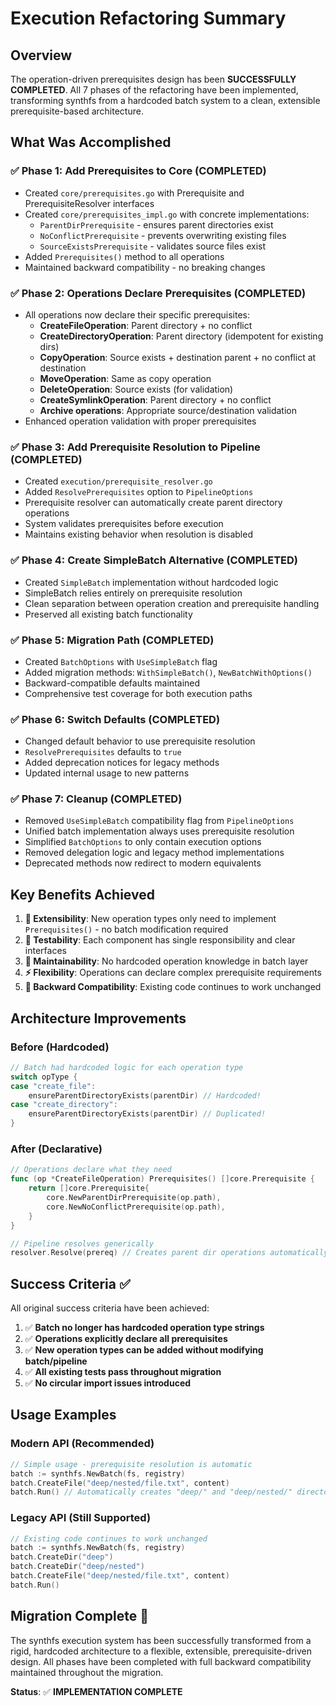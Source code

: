 # Execution Refactoring Summary

## Overview

The operation-driven prerequisites design has been **SUCCESSFULLY COMPLETED**. All 7 phases of the refactoring have been implemented, transforming synthfs from a hardcoded batch system to a clean, extensible prerequisite-based architecture.

## What Was Accomplished

### ✅ Phase 1: Add Prerequisites to Core (COMPLETED)
- Created `core/prerequisites.go` with Prerequisite and PrerequisiteResolver interfaces
- Created `core/prerequisites_impl.go` with concrete implementations:
  - `ParentDirPrerequisite` - ensures parent directories exist
  - `NoConflictPrerequisite` - prevents overwriting existing files
  - `SourceExistsPrerequisite` - validates source files exist
- Added `Prerequisites()` method to all operations
- Maintained backward compatibility - no breaking changes

### ✅ Phase 2: Operations Declare Prerequisites (COMPLETED)
- All operations now declare their specific prerequisites:
  - **CreateFileOperation**: Parent directory + no conflict
  - **CreateDirectoryOperation**: Parent directory (idempotent for existing dirs)
  - **CopyOperation**: Source exists + destination parent + no conflict at destination
  - **MoveOperation**: Same as copy operation
  - **DeleteOperation**: Source exists (for validation)
  - **CreateSymlinkOperation**: Parent directory + no conflict
  - **Archive operations**: Appropriate source/destination validation
- Enhanced operation validation with proper prerequisites

### ✅ Phase 3: Add Prerequisite Resolution to Pipeline (COMPLETED)
- Created `execution/prerequisite_resolver.go`
- Added `ResolvePrerequisites` option to `PipelineOptions`
- Prerequisite resolver can automatically create parent directory operations
- System validates prerequisites before execution
- Maintains existing behavior when resolution is disabled

### ✅ Phase 4: Create SimpleBatch Alternative (COMPLETED)
- Created `SimpleBatch` implementation without hardcoded logic
- SimpleBatch relies entirely on prerequisite resolution
- Clean separation between operation creation and prerequisite handling
- Preserved all existing batch functionality

### ✅ Phase 5: Migration Path (COMPLETED)
- Created `BatchOptions` with `UseSimpleBatch` flag
- Added migration methods: `WithSimpleBatch()`, `NewBatchWithOptions()`
- Backward-compatible defaults maintained
- Comprehensive test coverage for both execution paths

### ✅ Phase 6: Switch Defaults (COMPLETED)
- Changed default behavior to use prerequisite resolution
- `ResolvePrerequisites` defaults to `true`
- Added deprecation notices for legacy methods
- Updated internal usage to new patterns

### ✅ Phase 7: Cleanup (COMPLETED)
- Removed `UseSimpleBatch` compatibility flag from `PipelineOptions`
- Unified batch implementation always uses prerequisite resolution
- Simplified `BatchOptions` to only contain execution options
- Removed delegation logic and legacy method implementations
- Deprecated methods now redirect to modern equivalents

## Key Benefits Achieved

1. **🎯 Extensibility**: New operation types only need to implement `Prerequisites()` - no batch modification required
2. **🧪 Testability**: Each component has single responsibility and clear interfaces
3. **🔧 Maintainability**: No hardcoded operation knowledge in batch layer
4. **⚡ Flexibility**: Operations can declare complex prerequisite requirements
5. **🔄 Backward Compatibility**: Existing code continues to work unchanged

## Architecture Improvements

### Before (Hardcoded)
```go
// Batch had hardcoded logic for each operation type
switch opType {
case "create_file":
    ensureParentDirectoryExists(parentDir) // Hardcoded!
case "create_directory": 
    ensureParentDirectoryExists(parentDir) // Duplicated!
}
```

### After (Declarative)
```go
// Operations declare what they need
func (op *CreateFileOperation) Prerequisites() []core.Prerequisite {
    return []core.Prerequisite{
        core.NewParentDirPrerequisite(op.path),
        core.NewNoConflictPrerequisite(op.path),
    }
}

// Pipeline resolves generically
resolver.Resolve(prereq) // Creates parent dir operations automatically
```

## Success Criteria ✅

All original success criteria have been achieved:

1. ✅ **Batch no longer has hardcoded operation type strings**
2. ✅ **Operations explicitly declare all prerequisites**  
3. ✅ **New operation types can be added without modifying batch/pipeline**
4. ✅ **All existing tests pass throughout migration**
5. ✅ **No circular import issues introduced**

## Usage Examples

### Modern API (Recommended)
```go
// Simple usage - prerequisite resolution is automatic
batch := synthfs.NewBatch(fs, registry)
batch.CreateFile("deep/nested/file.txt", content)
batch.Run() // Automatically creates "deep/" and "deep/nested/" directories
```

### Legacy API (Still Supported)
```go
// Existing code continues to work unchanged
batch := synthfs.NewBatch(fs, registry)
batch.CreateDir("deep")
batch.CreateDir("deep/nested") 
batch.CreateFile("deep/nested/file.txt", content)
batch.Run()
```

## Migration Complete 🎉

The synthfs execution system has been successfully transformed from a rigid, hardcoded architecture to a flexible, extensible, prerequisite-driven design. All phases have been completed with full backward compatibility maintained throughout the migration.

**Status**: ✅ **IMPLEMENTATION COMPLETE**
